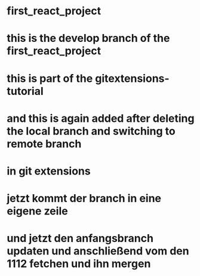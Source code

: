 # first_react_project
# this is the develop branch of the first_react_project
# this is part of the gitextensions-tutorial
# and this is again added after deleting the local branch and switching to remote branch 
# in git extensions
# jetzt kommt der branch in eine eigene zeile
# und jetzt den anfangsbranch updaten und anschließend vom den 1112 fetchen und ihn mergen